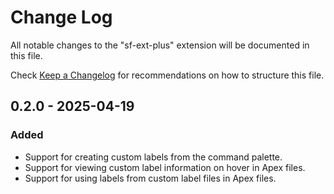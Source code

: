 # Change Log

All notable changes to the "sf-ext-plus" extension will be documented in this file.

Check [Keep a Changelog](http://keepachangelog.com/) for recommendations on how to structure this file.

## 0.2.0 - 2025-04-19

### Added

- Support for creating custom labels from the command palette.
- Support for viewing custom label information on hover in Apex files.
- Support for using labels from custom label files in Apex files.

